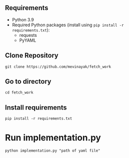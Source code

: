 ## Requirements
- Python 3.9
- Required Python packages (install using `pip install -r requirements.txt`):
  - requests
  - PyYAML

## Clone Repository 

`git clone https://github.com/mevinayak/fetch_work`

## Go to directory

`cd fetch_work`

## Install requirements

`pip install -r requirements.txt`

# Run implementation.py

`python implementation.py "path of yaml file"`
